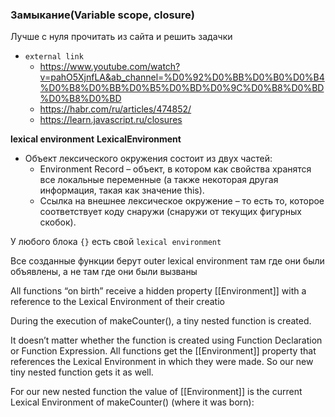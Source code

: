 ### Замыкание(Variable scope, closure)

Лучше с нуля прочитать из сайта и решить задачки

- `external link`
    - https://www.youtube.com/watch?v=pahO5XjnfLA&ab_channel=%D0%92%D0%BB%D0%B0%D0%B4%D0%B8%D0%BB%D0%B5%D0%BD%D0%9C%D0%B8%D0%BD%D0%B8%D0%BD
    - https://habr.com/ru/articles/474852/
    - https://learn.javascript.ru/closures

**lexical environment**
**LexicalEnvironment**

- Объект лексического окружения состоит из двух частей:
    - Environment Record – объект, в котором как свойства хранятся все локальные переменные (а также некоторая другая
      информация, такая как значение this).
    - Ссылка на внешнее лексическое окружение – то есть то, которое соответствует коду снаружи (снаружи от текущих
      фигурных скобок).

У любого блока `{}` есть свой `lexical environment`

Все созданные функции берут outer lexical environment там где они были объявлены, а не там где они были вызваны

All functions “on birth” receive a hidden property [[Environment]] with a reference to the Lexical Environment of their
creatio

During the execution of makeCounter(), a tiny nested function is created.

It doesn’t matter whether the function is created using Function Declaration or Function Expression. All functions get
the [[Environment]] property that references the Lexical Environment in which they were made. So our new tiny nested
function gets it as well.

For our new nested function the value of [[Environment]] is the current Lexical Environment of makeCounter() (where it
was born):
